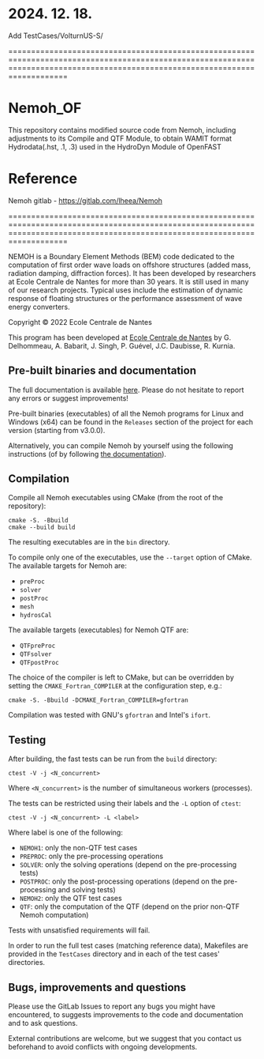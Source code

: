 # 2024. 12. 18.
Add TestCases/VolturnUS-S/

===============================================================================================================================================================================

# Nemoh_OF
This repository contains modified source code from Nemoh, including adjustments to its Compile and QTF Module, to obtain WAMIT format Hydrodata(.hst, .1, .3) used in the HydroDyn Module of OpenFAST

# Reference
Nemoh gitlab - <https://gitlab.com/lheea/Nemoh>
	
===============================================================================================================================================================================

NEMOH is a Boundary Element Methods (BEM) code dedicated to the computation of first order wave loads on offshore structures (added mass, radiation damping, diffraction forces). It has been developed by researchers at Ecole Centrale de Nantes for more than 30 years. It is still used in many of our research projects. Typical uses include the estimation of dynamic response of floating structures or the performance assessment of wave energy converters.

Copyright © 2022 Ecole Centrale de Nantes

This program has been developed at [Ecole Centrale de Nantes](http://www.ec-nantes.fr) by
G. Delhommeau, A. Babarit, J. Singh, P. Guével, J.C. Daubisse, R. Kurnia.

## Pre-built binaries and documentation

The full documentation is available [here](https://lheea.gitlab.io/Nemoh). Please do not hesitate to report any errors or suggest improvements!

Pre-built binaries (executables) of all the Nemoh programs for Linux and Windows (x64) can be found in the `Releases` section of the project for each version (starting from v3.0.0).

Alternatively, you can compile Nemoh by yourself using the following instructions (of by following [the documentation](https://lheea.gitlab.io/Nemoh)).

## Compilation

Compile all Nemoh executables using CMake (from the root of the repository):

```shell
cmake -S. -Bbuild
cmake --build build
```

The resulting executables are in the `bin` directory.

To compile only one of the executables, use the `--target` option of CMake.
The available targets for Nemoh are:
- `preProc`
- `solver`
- `postProc`
- `mesh`
- `hydrosCal`

The available targets (executables) for Nemoh QTF are:
- `QTFpreProc`
- `QTFsolver`
- `QTFpostProc`

The choice of the compiler is left to CMake, but can be overridden by setting the `CMAKE_Fortran_COMPILER` at the configuration step, e.g.:

```shell
cmake -S. -Bbuild -DCMAKE_Fortran_COMPILER=gfortran
```

Compilation was tested with GNU's `gfortran` and Intel's `ifort`.

## Testing

After building, the fast tests can be run from the `build` directory:

```shell
ctest -V -j <N_concurrent>
```

Where `<N_concurrent>` is the number of simultaneous workers (processes).

The tests can be restricted using their labels and the `-L` option  of `ctest`:

```shell
ctest -V -j <N_concurrent> -L <label>
```

Where label is one of the following:
- `NEMOH1`: only the non-QTF test cases
- `PREPROC`: only the pre-processing operations
- `SOLVER`: only the solving operations (depend on the pre-processing tests)
- `POSTPROC`: only the post-processing operations (depend on the pre-processing and solving tests)
- `NEMOH2`: only the QTF test cases
- `QTF`: only the computation of the QTF (depend on the prior non-QTF Nemoh computation)

Tests with unsatisfied requirements will fail.

In order to run the full test cases (matching reference data), Makefiles are provided in the `TestCases` directory and in each of the test cases' directories.

## Bugs, improvements and questions

Please use the GitLab Issues to report any bugs you might have encountered, to suggests improvements to the code and documentation and to ask questions.

External contributions are welcome, but we suggest that you contact us beforehand to avoid conflicts with ongoing developments.
